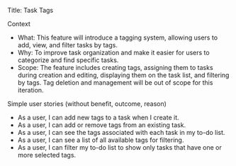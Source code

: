 Title: Task Tags

Context

- What: This feature will introduce a tagging system, allowing users to add, view, and filter tasks by tags.
- Why: To improve task organization and make it easier for users to categorize and find specific tasks.
- Scope: The feature includes creating tags, assigning them to tasks during creation and editing, displaying them on the task list, and filtering by tags. Tag deletion and management will be out of scope for this iteration.

Simple user stories (without benefit, outcome, reason)

- As a user, I can add new tags to a task when I create it.
- As a user, I can add or remove tags from an existing task.
- As a user, I can see the tags associated with each task in my to-do list.
- As a user, I can see a list of all available tags for filtering.
- As a user, I can filter my to-do list to show only tasks that have one or more selected tags.
